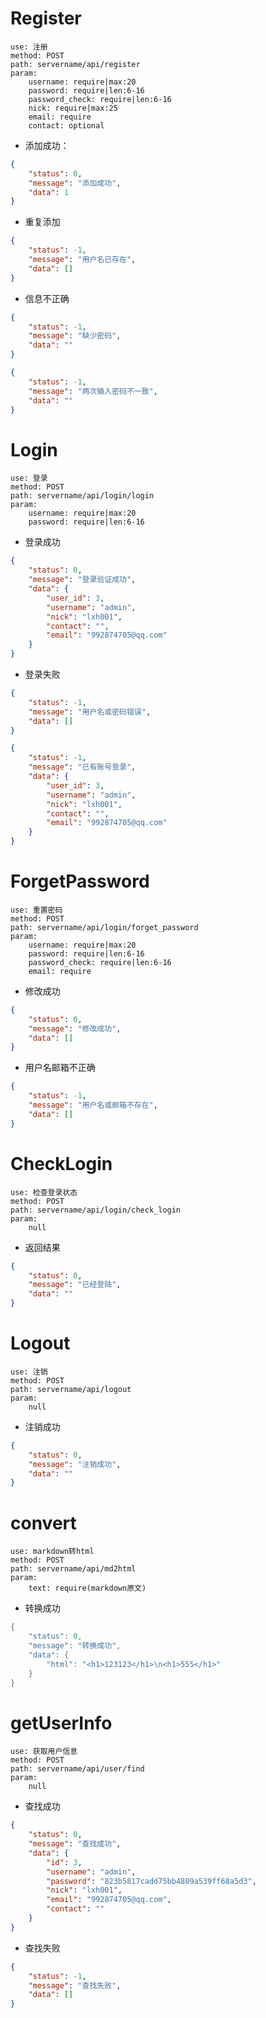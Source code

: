 # Register
    use: 注册
    method: POST
    path: servername/api/register
    param:
        username: require|max:20
        password: require|len:6-16
        password_check: require|len:6-16
        nick: require|max:25
        email: require
        contact: optional
- 添加成功：
```json
{
    "status": 0,
    "message": "添加成功",
    "data": 1
}
```
- 重复添加
```json
{
    "status": -1,
    "message": "用户名已存在",
    "data": []
}
```
- 信息不正确
```json
{
    "status": -1,
    "message": "缺少密码",
    "data": ""
}
```
```json
{
    "status": -1,
    "message": "两次输入密码不一致",
    "data": ""
}
```

# Login
    use: 登录
    method: POST
    path: servername/api/login/login
    param:
        username: require|max:20
        password: require|len:6-16

- 登录成功
```json
{
    "status": 0,
    "message": "登录验证成功",
    "data": {
        "user_id": 3,
        "username": "admin",
        "nick": "lxh001",
        "contact": "",
        "email": "992874705@qq.com"
    }
}
```
- 登录失败
```json
{
    "status": -1,
    "message": "用户名或密码错误",
    "data": []
}
```
```json
{
    "status": -1,
    "message": "已有账号登录",
    "data": {
        "user_id": 3,
        "username": "admin",
        "nick": "lxh001",
        "contact": "",
        "email": "992874705@qq.com"
    }
}
```

# ForgetPassword
    use: 重置密码
    method: POST
    path: servername/api/login/forget_password
    param:
        username: require|max:20
        password: require|len:6-16
        password_check: require|len:6-16
        email: require
- 修改成功
```json
{
    "status": 0,
    "message": "修改成功",
    "data": []
}
```
- 用户名邮箱不正确
```json
{
    "status": -1,
    "message": "用户名或邮箱不存在",
    "data": []
}
```

# CheckLogin
    use: 检查登录状态
    method: POST
    path: servername/api/login/check_login
    param:
        null
- 返回结果
```json
{
    "status": 0,
    "message": "已经登陆",
    "data": ""
}
```

# Logout
    use: 注销
    method: POST
    path: servername/api/logout
    param:
        null

- 注销成功
```json
{
    "status": 0,
    "message": "注销成功",
    "data": ""
}
```

# convert
    use: markdown转html
    method: POST
    path: servername/api/md2html
    param:
        text: require(markdown原文)
      
- 转换成功
```cpp
{
    "status": 0,
    "message": "转换成功",
    "data": {
        "html": "<h1>123123</h1>\n<h1>555</h1>"
    }
}
```

# getUserInfo
    use: 获取用户信息
    method: POST
    path: servername/api/user/find
    param:
        null
    
- 查找成功
```json
{
    "status": 0,
    "message": "查找成功",
    "data": {
        "id": 3,
        "username": "admin",
        "password": "823b5817cadd75bb4809a539ff68a5d3",
        "nick": "lxh001",
        "email": "992874705@qq.com",
        "contact": ""
    }
}
```
- 查找失败
```json
{
    "status": -1,
    "message": "查找失败",
    "data": []
}
```


